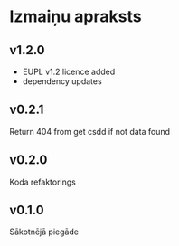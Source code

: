 # Izmaiņu apraksts

## v1.2.0

* EUPL v1.2 licence added
* dependency updates

## v0.2.1

Return 404 from get csdd if not data found

## v0.2.0

Koda refaktorings

## v0.1.0

Sākotnējā piegāde
